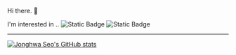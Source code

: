 Hi there. 👋

I'm interested in ..
![Static Badge](https://img.shields.io/badge/Java-964b00) ![Static Badge](https://img.shields.io/badge/Spring-green)

---

[![Jonghwa Seo's GitHub stats](https://github-readme-stats.vercel.app/api?username=whitetern&count_private=true&show_icons=true&hide=contribs&theme=merko)](https://github.com/whitetern)
